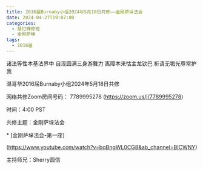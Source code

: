 ```yaml
---
title: 2016届Burnaby小组2024年5月18日共修——金刚萨垛法会
date: 2024-04-27T19:07:00
categories:
  - 慧灯禅修班
  - 金刚萨埵
tags:
  - 2016届
---
```

诸法等性本基法界中 自现圆满三身游舞力 离障本来怙主龙钦巴 祈请无垢光尊常护我



温哥华2016届Burnaby小组2024年5月18日共修



网络共修Zoom房间号码： 7789995278 (<https://zoom.us/j/7789995278>)



时间：4:00 PST



共修主题：金刚萨垛法会

\* \[金刚萨垛法会-第一座]

(https://www.youtube.com/watch?v=bqBngWL0CG8&ab_channel=BICWNY)



主持师兄：Sherry圆信
